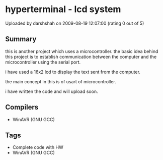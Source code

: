 # hyperterminal - lcd system

Uploaded by darshshah on 2009-08-19 12:07:00 (rating 0 out of 5)

## Summary

this is another project which uses a microcontroller. the basic idea behind this project is to establish communication between the computer and the microcontroller using the serial port.  

i have used a 16x2 lcd to display the text sent from the computer.  

the main concept in this is of usart of microcontroller.  

i have written the code and will upload soon.

## Compilers

- WinAVR (GNU GCC)

## Tags

- Complete code with HW
- WinAVR (GNU GCC)

